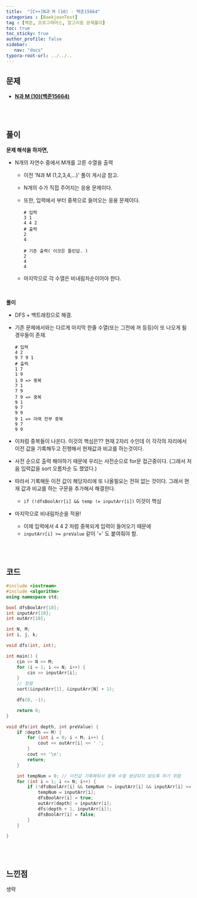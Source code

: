 ```yaml
---
title:  "[C++]N과 M (10) - 백준15664"
categories : [BaekjoonTest]
tag : [백준, 프로그래머스, 알고리즘 문제풀이]
toc: true
toc_sticky: true
author_profile: false
sidebar:
   nav: "docs"
typora-root-url: ../../..
---
```




## 문제

* **[N과 M (10)(백준15664)](https://www.acmicpc.net/problem/15664)**

<br><br>

## 풀이

**문제 해석을 하자면,**

* N개의 자연수 중에서 M개를 고른 수열을 출력
  * 이전 'N과 M (1,2,3,4,...)' 풀이 게시글 참고.
  
  * N개의 수가 직접 주어지는 응용 문제이다.
  
  * 또한, 입력에서 부터 중복으로 들어오는 응용 문제이다.
  
    ```
    # 입력
    3 1
    4 4 2 
    # 출력
    2
    4
    
    # 기존 출력( 이것은 틀린답. )
    2
    4
    4 
    ```
  
  * 마지막으로 각 수열은 비내림차순이어야 한다.

<br>

**풀이**

- DFS + 백트래킹으로 해결.

- 기존 문제에서와는 다르게 마지막 한줄 수열(또는 그전에 꺼 등등)이 또 나오게 될 경우들이 존재.

  ```
  # 입력
  4 2
  9 7 9 1		
  # 출력
  1 7
  1 9
  1 9 => 중복
  7 1
  7 9
  7 9 => 중복
  9 1
  9 7
  9 9
  9 1 => 아래 전부 중복
  9 7
  9 9
  ```

- 이처럼 중복들이 나온다. 이것의 핵심은?? 현재 2자리 수인데 이 각각의 자리에서 이전 값을 기록해두고 진행해서 현재값과 비교를 하는것이다.

- 사전 순으로 출력 해야하기 때문에 우리는 사전순으로 for문 접근중이다. (그래서 처음 입력값을 sort 오름차순 도 했었다.)

- 따라서 기록해둔 이전 값이 해당자리에 또 나올필요는 전혀 없는 것이다. 그래서 현재 값과 비교를 하는 구문을 추가해서 해결한다.

  - `if (!dfsBoolArr[i] && temp != inputArr[i])` 이것이 핵심

- 마지막으로 비내림차순을 적용!

  - 이제 입력에서 4 4 2 처럼 중복되게 입력이 들어오기 때문에
  - `inputArr[i] >= preValue` 같이 '=' 도 붙여줘야 함.


<br><br>

## 코드

```c++
#include <iostream>
#include <algorithm>
using namespace std;

bool dfsBoolArr[10];
int inputArr[10];
int outArr[10];

int N, M;
int i, j, k;

void dfs(int, int);

int main() {
	cin >> N >> M;
	for (i = 1; i <= N; i++) {
		cin >> inputArr[i];
	}
	// 정렬
	sort(&inputArr[1], &inputArr[N] + 1);

	dfs(0, -1);

	return 0;
}

void dfs(int depth, int preValue) {
	if (depth == M) {
		for (int i = 0; i < M; i++) {
			cout << outArr[i] << ' ';
		}
		cout << '\n';
		return;
	}

	int tempNum = 0; // 이전값 기록해둬서 중복 수열 생성되지 않도록 하기 위함
	for (int i = 1; i <= N; i++) {
		if (!dfsBoolArr[i] && tempNum != inputArr[i] && inputArr[i] >= preValue) {
			tempNum = inputArr[i];
			dfsBoolArr[i] = true;
			outArr[depth] = inputArr[i];
			dfs(depth + 1, inputArr[i]);
			dfsBoolArr[i] = false;
		}
	}

}
```

<br><br>

## 느낀점

생략

